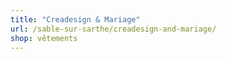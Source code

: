 ```yaml
---
title: "Creadesign & Mariage"
url: /sable-sur-sarthe/creadesign-and-mariage/
shop: vêtements
---
```

